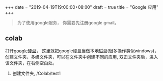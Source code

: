 +++
date = "2019-04-19T19:00:00+08:00"
draft = true
title = "Google 应用"
+++

> 为了使用google服务， 你需要先注册google gmail。

## colab

打开[google硬盘](https://drive.google.com/drive/my-drive)，
这里就把google硬盘当做本地磁盘(很多操作类似windows)，创建文件夹，多级文件夹，可以在文件夹中创建不同的应用, 双击文件夹后，进入该文件夹，在右侧空白处。
1. 创建文件夹, /Colab/test1
<!--stackedit_data:
eyJoaXN0b3J5IjpbLTUzMjA1MjQ4NSwxMzg1MDMzODQ1LDczMD
k5ODExNl19
-->